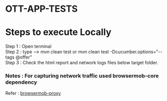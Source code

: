# OTT-APP-TESTS

# Steps to execute Locally
 
 Step 1 : Open terminal  <br /> 
 Step 2 : type --> mvn clean test or mvn clean test -Dcucumber.options="--tags @offer" <br />
 Step 3 : Check the html report  and network logs files below target folder. <br />
 
 
 
### Notes : For capturing network traffic used browsermob-core dependency 

Refer : [browsermob-proxy]([https://www.google.com](https://github.com/lightbody/browsermob-proxy))
 
